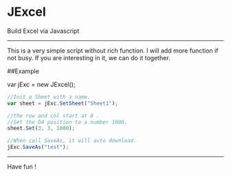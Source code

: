 # JExcel
Build Excel via Javascript

---

This is a very simple script without rich function. I will add more function if not busy. If you are interesting in it, we can do it together.

##Example

var jExc = new JExcel();

```js
//Init a Sheet with a name.
var sheet = jExc.SetSheet("Sheet1");

//the row and col start at 0 . 
//Set the D4 position to a number 1000.
sheet.Set(3, 3, 1000);

//When call SaveAs, it will auto download.
jExc.SaveAs("test");
```
---

Have fun !
